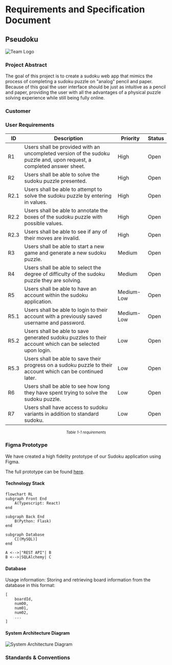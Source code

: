 # Requirements and Specification Document

## Pseudoku
![Team Logo](https://git.doit.wisc.edu/cdis/cs/courses/cs506/sp2024/team/mondaywednesdaylecture/T_24/cs506-team24/-/raw/main/docs/CS506_Team_Logo.png)

### Project Abstract

<!--A one paragraph summary of what the software will do.-->

The goal of this project is to create a sudoku web app that mimics the process of completing a sudoku puzzle on
"analog" pencil and paper. Because of this goal the user interface should be just as intuitive as a pencil and paper, providing the user with all the advantages of a physical puzzle solving experience while still being fully online. 

### Customer

<!--A brief description of the customer for this software, both in general (the population who might eventually use such a system) and specifically for this document (the customer(s) who informed this document). Every project will have a customer from the CS506 instructional staff. Requirements should not be derived simply from discussion among team members. Ideally your customer should not only talk to you about requirements but also be excited later in the semester to use the system.-->

### User Requirements

<!--This section lists the behavior that the users see. This information needs to be presented in a logical, organized fashion. It is most helpful if this section is organized in outline form: a bullet list of major topics (e.g., one for each kind of user, or each major piece of system functionality) each with some number of subtopics.-->

| ID   | Description                                                  | Priority | Status |
| ---- | ------------------------------------------------------------ | -------- | ------ |
| R1 | Users shall be provided with an uncompleted version of the sudoku puzzle and, upon request, a completed answer sheet. | High | Open |
| R2 | Users shall be able to solve the sudoku puzzle presented. | High | Open |
| R2.1 | Users shall be able to attempt to solve the sudoku puzzle by entering in values. | High | Open |
| R2.2 | Users shall be able to annotate the boxes of the sudoku puzzle with possible values. | High | Open |
| R2.3 | Users shall be able to see if any of their moves are invalid. | High | Open |
| R3 | Users shall be able to start a new game and generate a new sudoku puzzle. | Medium | Open |
| R4 | Users shall be able to select the degree of difficulty of the sudoku puzzle they are solving. | Medium | Open |
| R5 | Users shall be able to have an account within the sudoku application. | Medium-Low | Open |
| R5.1 | Users shall be able to login to their account with a previously saved username and password. | Medium-Low | Open |
| R5.2 | Users shall be able to save generated sudoku puzzles to their account which can be selected upon login. | Low | Open |
| R5.3 | Users shall be able to save their progress on a sudoku puzzle to their account which can be continued later. | Low | Open |
| R6 | Users shall be able to see how long they have spent trying to solve the sudoku puzzle. | Low | Open |
| R7 | Users shall have access to sudoku variants in addition to standard sudoku. | Low | Open |

<div align="center"><small><i>Table 1-1 requirements</i></small></div>


### Figma Prototype
We have created a high fidelity prototype of our Sudoku application using Figma.

The full prototype can be found [here](https://www.figma.com/file/gDVxq0N7kbBzlIZ1ySW40q/issue_21?type=design&node-id=0%3A1&mode=design&t=3KzTdZH16Ck1aMVe-1).


#### Technology Stack
```mermaid
flowchart RL
subgraph Front End
	A(Typescript: React)
end
	
subgraph Back End
	B(Python: Flask)
end
	
subgraph Database
	C[(MySQL)]
end

A <-->|"REST API"| B
B <-->|SQLAlchemy| C
```

#### Database
Usage information:
Storing and retrieving board information from the database in this format:

    [
        boardId,
        num00,
        num01,
        num02,
        ...
    ]


#### System Architecture Diagram
![System Architecture Diagram](https://git.doit.wisc.edu/cdis/cs/courses/cs506/sp2024/team/mondaywednesdaylecture/T_24/cs506-team24/-/raw/main/docs/System_Architecture_Diagram.png)


### Standards & Conventions


<!--Here you can document your coding standards and conventions. This includes decisions about naming, style guides, etc.-->
